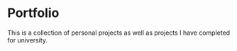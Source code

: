 # Portfolio
This is a collection of personal projects as well as projects I have completed for university. 
